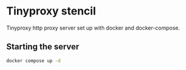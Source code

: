 # Tinyproxy stencil

Tinyproxy http proxy server set up with docker and docker-compose.

## Starting the server

```sh
docker compose up -d
```
